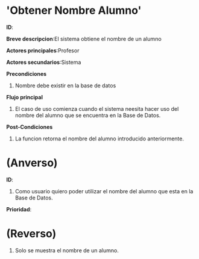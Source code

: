# 'Obtener Nombre Alumno'

**ID**:

**Breve descripcion**:El sistema obtiene el nombre de un alumno

**Actores principales**:Profesor

**Actores secundarios**:Sistema

**Precondiciones**

1. Nombre debe existir en la base de datos

**Flujo principal**

1. El caso de uso comienza cuando el sistema neesita hacer uso del nombre del alumno que se encuentra en la Base de Datos.
 
 **Post-Condiciones**
 
1. La funcion retorna el nombre del alumno introducido anteriormente.

# (Anverso)

**ID**:

1. Como usuario quiero poder utilizar el nombre del alumno que esta en la Base de Datos.

**Prioridad**:

# (Reverso)

1. Solo se muestra el nombre de un alumno.












